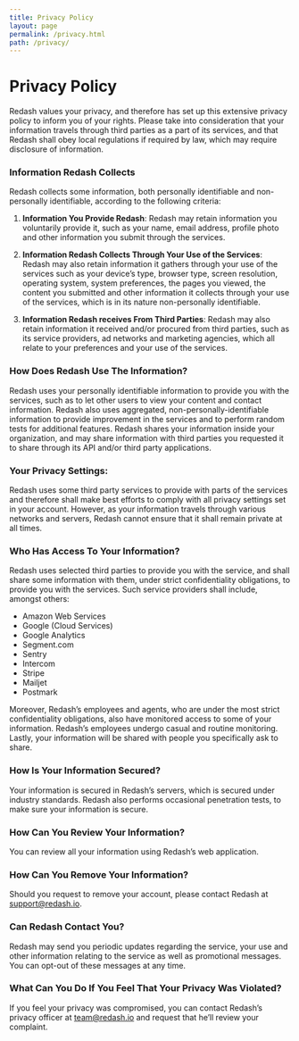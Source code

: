```yaml
---
title: Privacy Policy
layout: page
permalink: /privacy.html
path: /privacy/
---
```


# Privacy Policy

<p class="lead">
Redash values your privacy, and therefore has set up this extensive privacy policy to inform you of your rights. Please take into consideration that your information travels through third parties as a part of its services, and that Redash shall obey local regulations if required by law, which may require disclosure of information.
</p>

### Information Redash Collects

Redash collects some information, both personally identifiable and non-personally identifiable, according to the following criteria:

1. **Information You Provide Redash**: Redash may retain information you voluntarily provide it, such as your name, email address, profile photo and other information you submit through the services.

1. **Information Redash Collects Through Your Use of the Services**: Redash may also retain information it gathers through your use of the services such as your device’s type, browser type, screen resolution, operating system, system preferences, the pages you viewed, the content you submitted and other information it collects through your use of the services, which is in its nature non-personally identifiable.

1. **Information Redash receives From Third Parties**: Redash may also retain information it received and/or procured from third parties, such as its service providers, ad networks and marketing agencies, which all relate to your preferences and your use of the services.

### How Does Redash Use The Information?

Redash uses your personally identifiable information to provide you with the services, such as to let other users to view your content and contact information. Redash also uses aggregated, non-personally-identifiable information to provide improvement in the services and to perform random tests for additional features. Redash shares your information inside your organization, and may share information with third parties you requested it to share through its API and/or third party applications.

### Your Privacy Settings:

Redash uses some third party services to provide with parts of the services and therefore shall make best efforts to comply with all privacy settings set in your account. However, as your information travels through various networks and servers, Redash cannot ensure that it shall remain private at all times.

### Who Has Access To Your Information?

Redash uses selected third parties to provide you with the service, and shall share some information with them, under strict confidentiality obligations, to provide you with the services. Such service providers shall include, amongst others:

- Amazon Web Services
- Google (Cloud Services)
- Google Analytics
- Segment.com
- Sentry
- Intercom
- Stripe
- Mailjet
- Postmark

Moreover, Redash’s employees and agents, who are under the most strict confidentiality obligations, also have monitored access to some of your information. Redash’s employees undergo casual and routine monitoring. Lastly, your information will be shared with people you specifically ask to share.

### How Is Your Information Secured?

Your information is secured in Redash’s servers, which is secured under industry standards. Redash also performs occasional penetration tests, to make sure your information is secure.

### How Can You Review Your Information?

You can review all your information using Redash’s web application.

### How Can You Remove Your Information?

Should you request to remove your account, please contact Redash at support@redash.io.

### Can Redash Contact You?

Redash may send you periodic updates regarding the service, your use and other information relating to the service as well as promotional messages. You can opt-out of these messages at any time.

### What Can You Do If You Feel That Your Privacy Was Violated?

If you feel your privacy was compromised, you can contact Redash’s privacy officer at team@redash.io and request that he’ll review your complaint.
